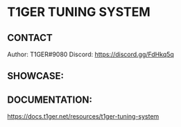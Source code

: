 # T1GER TUNING SYSTEM

## CONTACT
Author: T1GER#9080
Discord: https://discord.gg/FdHkq5q

## SHOWCASE:

## DOCUMENTATION:
https://docs.t1ger.net/resources/t1ger-tuning-system